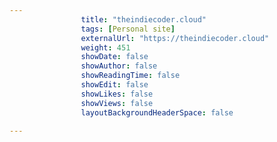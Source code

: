 ---
                title: "theindiecoder.cloud"
                tags: [Personal site]
                externalUrl: "https://theindiecoder.cloud"
                weight: 451
                showDate: false
                showAuthor: false
                showReadingTime: false
                showEdit: false
                showLikes: false
                showViews: false
                layoutBackgroundHeaderSpace: false
                ---
